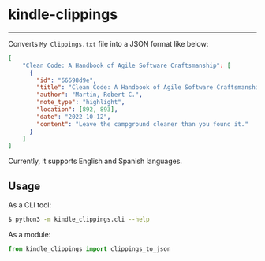 # kindle-clippings

---

Converts `My Clippings.txt` file into a JSON format like below:

```json
[
    "Clean Code: A Handbook of Agile Software Craftsmanship": [
      {
        "id": "66698d9e",
        "title": "Clean Code: A Handbook of Agile Software Craftsmanship",
        "author": "Martin, Robert C.",
        "note_type": "highlight",
        "location": [892, 893],
        "date": "2022-10-12",
        "content": "Leave the campground cleaner than you found it."
      }
    ]
]
```

Currently, it supports English and Spanish languages.

## Usage

As a CLI tool:

```bash
$ python3 -m kindle_clippings.cli --help
```

As a module:

```python
from kindle_clippings import clippings_to_json
```
